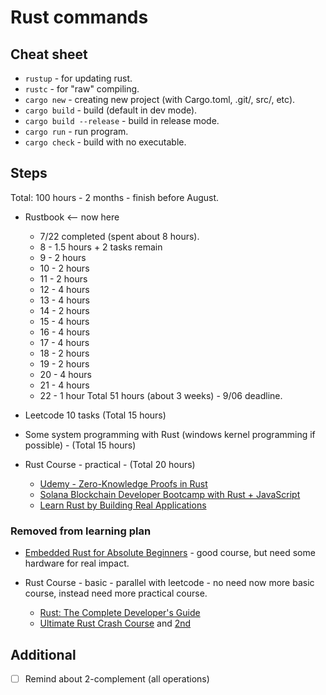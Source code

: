 # Rust commands

## Cheat sheet

- `rustup` - for updating rust.
- `rustc` - for "raw" compiling.
- `cargo new` - creating new project (with Cargo.toml, .git/, src/, etc).
- `cargo build` - build (default in dev mode).
- `cargo build --release` - build in release mode.
- `cargo run` - run program.
- `cargo check` - build with no executable.

## Steps

Total: 100 hours - 2 months - finish before August.

- Rustbook <-- now here
  - 7/22 completed (spent about 8 hours).
  - 8 -  1.5 hours + 2 tasks remain
  - 9 -  2 hours
  - 10 - 2 hours
  - 11 - 2 hours
  - 12 - 4 hours
  - 13 - 4 hours
  - 14 - 2 hours
  - 15 - 4 hours
  - 16 - 4 hours
  - 17 - 4 hours
  - 18 - 2 hours
  - 19 - 2 hours
  - 20 - 4 hours
  - 21 - 4 hours
  - 22 - 1 hour
  Total 51 hours (about 3 weeks) - 9/06 deadline.
  
- Leetcode 10 tasks (Total 15 hours)
- Some system programming with Rust (windows kernel programming if possible) - (Total 15 hours)
- Rust Course - practical - (Total 20 hours)
  - [Udemy - Zero-Knowledge Proofs in Rust](https://www.udemy.com/course/zero-knowledge-proofs-in-rust/?couponCode=CP130525)
  - [Solana Blockchain Developer Bootcamp with Rust + JavaScript](https://www.udemy.com/course/solana-developer/?couponCode=CP130525)
  - [Learn Rust by Building Real Applications](https://www.udemy.com/course/rust-fundamentals/)

### Removed from learning plan

- [Embedded Rust for Absolute Beginners](https://www.udemy.com/course/embedded-rust-for-absolute-beginners/?couponCode=CP130525) - good course, but need some hardware for real impact.

- Rust Course - basic - parallel with leetcode - no need now more basic course, instead need more practical course.
  - [Rust: The Complete Developer's Guide](https://www.udemy.com/course/rust-the-complete-developers-guide/)
  - [Ultimate Rust Crash Course](https://www.udemy.com/course/ultimate-rust-crash-course/?couponCode=CP130525) and [2nd](https://www.udemy.com/course/ultimate-rust-2/?couponCode=CP130525)

## Additional

- [ ] Remind about 2-complement (all operations)
